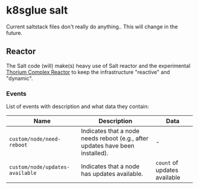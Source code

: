 # k8sglue salt
Current saltstack files don't really do anything.. This will change in the future.

## Reactor

The Salt code (will) make(s) heavy use of Salt reactor and the experimental [Thorium Complex Reactor](https://docs.saltstack.com/en/latest/topics/thorium/index.html) to keep the infrastructure "reactive" and "dynamic".

### Events

List of events with description and what data they contain:

| Name                            | Description                                                                   | Data                         |
| ------------------------------- | ----------------------------------------------------------------------------- | ---------------------------- |
| `custom/node/need-reboot`       | Indicates that a node needs reboot (e.g., after updates have been installed). | -                            |
| `custom/node/updates-available` | Indicates that a node has updates available.                                  | `count` of updates available |
